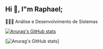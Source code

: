 ## Hi 👋, I"m Raphael;

👩🏻‍🎓 Análise e Desenvolvimento de Sistemas

[![Anurag's GitHub stats](https://github-readme-stats.vercel.app/api?username=oraphaleao&show_icons=true&theme=react&include_all_commits=true&count_private=true)](https://github.com/anuraghazra/github-readme-stats)

[![Anurag's GitHub stats](https://github-readme-stats.vercel.app/api/top-langs/?username=oraphaleao&layout=compact&langs_count=8)]

<!--
**oraphaleao/oraphaleao** is a ✨ _special_ ✨ repository because its `README.md` (this file) appears on your GitHub profile.

Here are some ideas to get you started:

- 🔭 I’m currently working on ...
- 🌱 I’m currently learning ...
- 👯 I’m looking to collaborate on ...
- 🤔 I’m looking for help with ...
- 💬 Ask me about ...
- 📫 How to reach me: ...
- 😄 Pronouns: ...
- ⚡ Fun fact: ...
-->
